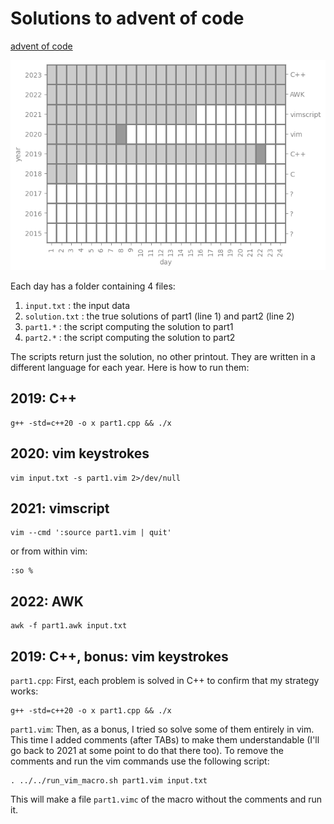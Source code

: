 # Solutions to advent of code

[advent of code](https://adventofcode.com)

![progress](progress.png)

Each day has a folder containing 4 files:

 1. `input.txt` : the input data
 2. `solution.txt` : the true solutions of part1 (line 1) and part2 (line 2)
 3. `part1.*` : the script computing the solution to part1
 4. `part2.*` : the script computing the solution to part2

The scripts return just the solution, no other printout.
They are written in a different language for each year.
Here is how to run them:

## 2019: C++

```shell
g++ -std=c++20 -o x part1.cpp && ./x
```

## 2020: vim keystrokes

```shell
vim input.txt -s part1.vim 2>/dev/null
```

## 2021: vimscript

```shell
vim --cmd ':source part1.vim | quit'
```

or from within vim:

```
:so %
```

## 2022: AWK

```shell
awk -f part1.awk input.txt
```

## 2019: C++, bonus: vim keystrokes

`part1.cpp`: First, each problem is solved in C++ to confirm that my strategy works:

```shell
g++ -std=c++20 -o x part1.cpp && ./x
```

`part1.vim`: Then, as a bonus, I tried so solve some of them entirely in vim. This time I added comments (after TABs) to make them understandable (I'll go back to 2021 at some point to do that there too). To remove the comments and run the vim commands use the following script:

```shell
. ../../run_vim_macro.sh part1.vim input.txt
```

This will make a file `part1.vimc` of the macro without the comments and run it.
